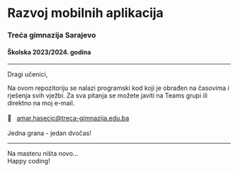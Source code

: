 # Razvoj mobilnih aplikacija


### Treća gimnazija Sarajevo
#### Školska 2023/2024. godina

---


Dragi učenici,

Na ovom repozitoriju se nalazi programski kod koji je obrađen na časovima i rješenja svih vježbi. Za sva pitanja se možete javiti na Teams grupi ili direktno na moj e-mail. 
</br></br> 📧  &nbsp; [amar.hasecic@treca-gimnazija.edu.ba](mailto:amar.hasecic@treca-gimnazija.edu.ba)
</br></br> Jedna grana - jedan dvočas!

---

Na masteru ništa novo... </br>
Happy coding!

